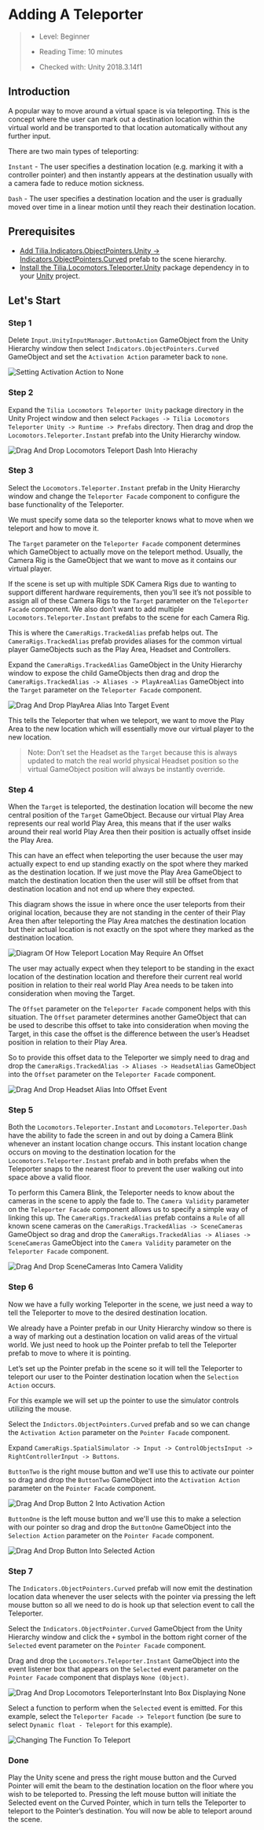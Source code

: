 # Adding A Teleporter

> * Level: Beginner
>
> * Reading Time: 10 minutes
>
> * Checked with: Unity 2018.3.14f1

## Introduction

A popular way to move around a virtual space is via teleporting. This is the concept where the user can mark out a destination location within the virtual world and be transported to that location automatically without any further input.

There are two main types of teleporting:

`Instant` - The user specifies a destination location (e.g. marking it with a controller pointer) and then instantly appears at the destination usually with a camera fade to reduce motion sickness.

`Dash` - The user specifies a destination location and the user is gradually moved over time in a linear motion until they reach their destination location.

## Prerequisites

* [Add Tilia.Indicators.ObjectPointers.Unity -> Indicators.ObjectPointers.Curved] prefab to the scene hierarchy.
* [Install the Tilia.Locomotors.Teleporter.Unity] package dependency in to your [Unity] project.

## Let's Start

### Step 1

Delete `Input.UnityInputManager.ButtonAction` GameObject from the Unity Hierarchy window then select `Indicators.ObjectPointers.Curved` GameObject and set the `Activation Action` parameter back to `none`.

![Setting Activation Action to None](assets/images/SettingActivationActiontoNone.png)

### Step 2

Expand the `Tilia Locomotors Teleporter Unity` package directory in the Unity Project window and then select `Packages -> Tilia Locomotors Teleporter Unity -> Runtime -> Prefabs` directory. Then drag and drop the `Locomotors.Teleporter.Instant` prefab into the Unity Hierarchy window.

![Drag And Drop Locomotors Teleport Dash Into Hierachy](assets/images/DragAndDropLocomotorsTeleportInstantIntoHierachy.png)

### Step 3

Select the `Locomotors.Teleporter.Instant` prefab in the Unity Hierarchy window and change the `Teleporter Facade` component to configure the base functionality of the Teleporter.

We must specify some data so the teleporter knows what to move when we teleport and how to move it.

The `Target` parameter on the `Teleporter Facade` component determines which GameObject to actually move on the teleport method. Usually, the Camera Rig is the GameObject that we want to move as it contains our virtual player.

If the scene is set up with multiple SDK Camera Rigs due to wanting to support different hardware requirements, then you’ll see it’s not possible to assign all of these Camera Rigs to the `Target` parameter on the `Teleporter Facade` component. We also don’t want to add multiple `Locomotors.Teleporter.Instant` prefabs to the scene for each Camera Rig.

This is where the `CameraRigs.TrackedAlias` prefab helps out. The `CameraRigs.TrackedAlias` prefab provides aliases for the common virtual player GameObjects such as the Play Area, Headset and Controllers.

Expand the `CameraRigs.TrackedAlias` GameObject in the Unity Hierarchy window to expose the child GameObjects then drag and drop the `CameraRigs.TrackedAlias -> Aliases -> PlayAreaAlias` GameObject into the `Target` parameter on the `Teleporter Facade` component.

![Drag And Drop PlayArea Alias Into Target Event](assets/images/DragAndDropPlayAreaAliasIntoTargetEvent.png)

This tells the Teleporter that when we teleport, we want to move the Play Area to the new location which will essentially move our virtual player to the new location.

> Note: Don’t set the Headset as the `Target` because this is always updated to match the real world physical Headset position so the virtual GameObject position will always be instantly override.

### Step 4

When the `Target` is teleported, the destination location will become the new central position of the `Target` GameObject. Because our virtual Play Area represents our real world Play Area, this means that if the user walks around their real world Play Area then their position is actually offset inside the Play Area.

This can have an effect when teleporting the user because the user may actually expect to end up standing exactly on the spot where they marked as the destination location. If we just move the Play Area GameObject to match the destination location then the user will still be offset from that destination location and not end up where they expected.

This diagram shows the issue in where once the user teleports from their original location, because they are not standing in the center of their Play Area then after teleporting the Play Area matches the destination location but their actual location is not exactly on the spot where they marked as the destination location.

![Diagram Of How Teleport Location May Require An Offset](assets/images/DiagramOfHowTeleportLocationMayRequireAnOffset.png)

The user may actually expect when they teleport to be standing in the exact location of the destination location and therefore their current real world position in relation to their real world Play Area needs to be taken into consideration when moving the Target.

The `Offset` parameter on the `Teleporter Facade` component helps with this situation. The `Offset` parameter determines another GameObject that can be used to describe this offset to take into consideration when moving the Target, in this case the offset is the difference between the user’s Headset position in relation to their Play Area.

So to provide this offset data to the Teleporter we simply need to drag and drop the `CameraRigs.TrackedAlias -> Aliases -> HeadsetAlias` GameObject into the `Offset` parameter on the `Teleporter Facade` component.

![Drag And Drop Headset Alias Into Offset Event](assets/images/DragAndDropHeadsetAliasIntoOffsetEvent.png)

### Step 5

Both the `Locomotors.Teleporter.Instant` and `Locomotors.Teleporter.Dash` have the ability to fade the screen in and out by doing a Camera Blink whenever an instant location change occurs. This instant location change occurs on moving to the destination location for the `Locomotors.Teleporter.Instant` prefab and in both prefabs when the Teleporter snaps to the nearest floor to prevent the user walking out into space above a valid floor.

To perform this Camera Blink, the Teleporter needs to know about the cameras in the scene to apply the fade to. The `Camera Validity` parameter on the `Teleporter Facade` component allows us to specify a simple way of linking this up. The `CameraRigs.TrackedAlias` prefab contains a `Rule` of all known scene cameras on the `CameraRigs.TrackedAlias -> SceneCameras` GameObject so drag and drop the `CameraRigs.TrackedAlias -> Aliases -> SceneCameras` GameObject into the `Camera Validity` parameter on the `Teleporter Facade` component.

![Drag And Drop SceneCameras Into Camera Validity](assets/images/DragAndDropSceneCamerasIntoCameraValidity.png)

### Step 6

Now we have a fully working Teleporter in the scene, we just need a way to tell the Teleporter to move to the desired destination location.

We already have a Pointer prefab in our Unity Hierarchy window so there is a way of marking out a destination location on valid areas of the virtual world. We just need to hook up the Pointer prefab to tell the Teleporter prefab to move to where it is pointing.

Let’s set up the Pointer prefab in the scene so it will tell the Teleporter to teleport our user to the Pointer destination location when the `Selection Action` occurs.

For this example we will set up the pointer to use the simulator controls utilizing the mouse.

Select the `Indictors.ObjectPointers.Curved` prefab and so we can change the `Activation Action` parameter on the `Pointer Facade` component.

Expand `CameraRigs.SpatialSimulator -> Input -> ControlObjectsInput -> RightControllerInput -> Buttons`.

`ButtonTwo` is the right mouse button and we'll use this to activate our pointer so drag and drop the `ButtonTwo` GameObject into the `Activation Action` parameter on the `Pointer Facade` component.

![Drag And Drop Button 2 Into Activation Action](assets/images/DragAndDropButton2IntoActivationAction.png)

`ButtonOne` is the left mouse button and we'll use this to make a selection with our pointer so drag and drop the `ButtonOne` GameObject into the `Selection Action` parameter on the `Pointer Facade` component.

![Drag And Drop Button  Into Selected Action](assets/images/DragAndDropButton1IntoSelectedAction.png)

### Step 7

The `Indicators.ObjectPointers.Curved` prefab will now emit the destination location data whenever the user selects with the pointer via pressing the left mouse button so all we need to do is hook up that selection event to call the Teleporter.

Select the `Indicators.ObjectPointer.Curved` GameObject from the Unity Hierarchy window and click the `+` symbol in the bottom right corner of the `Selected` event parameter on the `Pointer Facade` component.

Drag and drop the `Locomotors.Teleporter.Instant` GameObject into the event listener box that appears on the `Selected` event parameter on the `Pointer Facade` component that displays `None (Object)`.

 ![Drag And Drop Locomotors TeleporterInstant Into Box Displaying None](assets/images/DragAndDropLocomotorsTeleporterInstantIntoBoxDisplayingNone.png)

Select a function to perform when the `Selected` event is emitted. For this example, select the `Teleporter Facade -> Teleport` function (be sure to select `Dynamic float - Teleport` for this example).

![Changing The Function To Teleport](assets/images/ChangingTheFunctionToTeleport.png)

### Done

Play the Unity scene and press the right mouse button and the Curved Pointer will emit the beam to the destination location on the floor where you wish to be teleported to. Pressing the left mouse button will initiate the Selected event on the Curved Pointer, which in turn tells the Teleporter to teleport to the Pointer’s destination. You will now be able to teleport around the scene.

[Add Tilia.Indicators.ObjectPointers.Unity -> Indicators.ObjectPointers.Curved]: https://github.com/ExtendRealityLtd/Tilia.Indicators.ObjectPointers.Unity/tree/master/Documentation/HowToGuides/AddingACurvedPointer
[Install the Tilia.Locomotors.Teleporter.Unity]: ../Installation/README.md
[Unity]: https://unity3d.com/